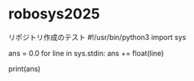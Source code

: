 # robosys2025
リポジトリ作成のテスト
#!/usr/bin/python3
import sys
   
ans = 0.0
for line in sys.stdin:
    ans += float(line)
     
print(ans)
